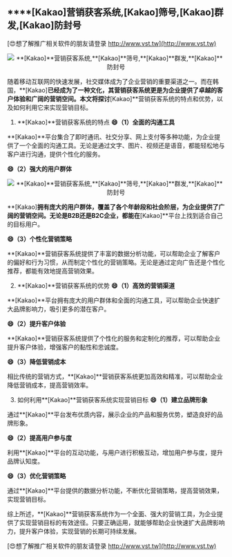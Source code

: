 ## ****[Kakao]**营销获客系统,**[Kakao]**筛号,**[Kakao]**群发,**[Kakao]**防封号**

[😍想了解推广相关软件的朋友请登录 http://www.vst.tw](http://www.vst.tw)

 <center><img src="https://vst.tw/MP4/tuiguang/png/0.png" alt="**[Kakao]**营销获客系统,**[Kakao]**筛号,**[Kakao]**群发,**[Kakao]**防封号"></center>

随着移动互联网的快速发展，社交媒体成为了企业营销的重要渠道之一。而在韩国，**[Kakao]**已经成为了一种文化，其营销获客系统更是为企业提供了卓越的客户体验和广阔的营销空间。本文将探讨**[Kakao]**营销获客系统的特点和优势，以及如何利用它来实现营销目标。

1. **[Kakao]**营销获客系统的特点
**😄（1）全面的沟通工具**

**[Kakao]**平台集合了即时通讯、社交分享、网上支付等多种功能，为企业提供了一个全面的沟通工具。无论是通过文字、图片、视频还是语音，都能轻松地与客户进行沟通，提供个性化的服务。

**😄（2）强大的用户群体**

 <center><img src="https://vst.tw/MP4/tuiguang/png/3.png" alt="**[Kakao]**营销获客系统,**[Kakao]**筛号,**[Kakao]**群发,**[Kakao]**防封号"></center>

**[Kakao]**拥有庞大的用户群体，覆盖了各个年龄段和社会阶层，为企业提供了广阔的营销空间。无论是B2B还是B2C企业，都能在**[Kakao]**平台上找到适合自己的目标用户。

**😄（3）个性化营销策略**

**[Kakao]**营销获客系统提供了丰富的数据分析功能，可以帮助企业了解客户的偏好和行为习惯，从而制定个性化的营销策略。无论是通过定向广告还是个性化推荐，都能有效地提高营销效果。

2. **[Kakao]**营销获客系统的优势
**😄（1）高效的营销渠道**

**[Kakao]**平台拥有庞大的用户群体和全面的沟通工具，可以帮助企业快速扩大品牌影响力，吸引更多的潜在客户。

**😄（2）提升客户体验**

**[Kakao]**营销获客系统提供了个性化的服务和定制化的推荐，可以帮助企业提升客户体验，增强客户的黏性和忠诚度。

**😄（3）降低营销成本**

相比传统的营销方式，**[Kakao]**营销获客系统更加高效和精准，可以帮助企业降低营销成本，提高营销效率。

3. 如何利用**[Kakao]**营销获客系统实现营销目标
**😄（1）建立品牌形象**

通过**[Kakao]**平台发布优质内容，展示企业的产品和服务优势，塑造良好的品牌形象。

**😄（2）提高用户参与度**

利用**[Kakao]**平台的互动功能，与用户进行积极互动，增加用户参与度，提升品牌认知度。

**😄（3）优化营销策略**

通过**[Kakao]**平台提供的数据分析功能，不断优化营销策略，提高营销效果，实现营销目标。

综上所述，**[Kakao]**营销获客系统作为一个全面、强大的营销工具，为企业提供了实现营销目标的有效途径。只要正确运用，就能够帮助企业快速扩大品牌影响力，提升客户体验，实现营销的长期可持续发展。

[😍想了解推广相关软件的朋友请登录 http://www.vst.tw](http://www.vst.tw)



